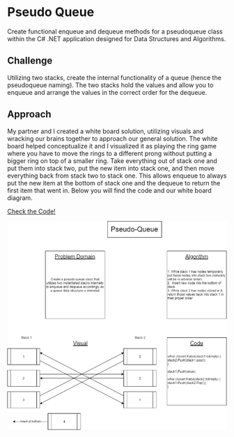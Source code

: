 # Pseudo Queue

Create functional enqueue and dequeue methods for a pseudoqueue class within the C# .NET application designed for Data Structures and Algorithms.

## Challenge

Utilizing two stacks, create the internal functionality of a queue \(hence the pseudoqueue naming\).  The two stacks hold the values and allow you to enqueue and arrange the values in the correct order for the dequeue.

## Approach

My partner and I created a white board solution, utilizing visuals and wracking our brains together to approach our general solution.  The white board helped conceptualize it and I visualized it as playing the ring game where you have to move the rings to a different prong without putting a bigger ring on top of a smaller ring.  Take everything out of stack one and put them into stack two, put the new item into stack one, and then move everything back from stack two to stack one.  This allows enqueue to always put the new item at the bottom of stack one and the dequeue to return the first item that went in.  Below you will find the code and our white board diagram.

[Check the Code!](../Challenges/StacksAndQueues/Pseudoqueue.cs)

![White Board Solution](assets/pseudoQueueWhiteBoard.png)